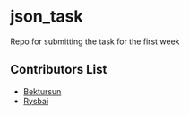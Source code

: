 # json_task
Repo for submitting the task for the first week

## Contributors List
- [Bektursun](https://github.com/dadaday) 
- [Rysbai](https://github.com/Rysbai/json_task/tree/rysbai_json_task)
